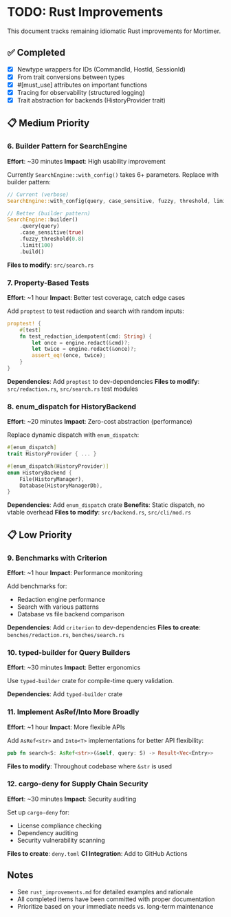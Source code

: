 # TODO: Rust Improvements

This document tracks remaining idiomatic Rust improvements for Mortimer.

## ✅ Completed

- [x] Newtype wrappers for IDs (CommandId, HostId, SessionId)
- [x] From trait conversions between types
- [x] #[must_use] attributes on important functions
- [x] Tracing for observability (structured logging)
- [x] Trait abstraction for backends (HistoryProvider trait)

## 📋 Medium Priority

### 6. Builder Pattern for SearchEngine
**Effort**: ~30 minutes
**Impact**: High usability improvement

Currently `SearchEngine::with_config()` takes 6+ parameters. Replace with builder pattern:

```rust
// Current (verbose)
SearchEngine::with_config(query, case_sensitive, fuzzy, threshold, limit, highlight)

// Better (builder pattern)
SearchEngine::builder()
    .query(query)
    .case_sensitive(true)
    .fuzzy_threshold(0.8)
    .limit(100)
    .build()
```

**Files to modify**: `src/search.rs`

### 7. Property-Based Tests
**Effort**: ~1 hour
**Impact**: Better test coverage, catch edge cases

Add `proptest` to test redaction and search with random inputs:

```rust
proptest! {
    #[test]
    fn test_redaction_idempotent(cmd: String) {
        let once = engine.redact(&cmd)?;
        let twice = engine.redact(&once)?;
        assert_eq!(once, twice);
    }
}
```

**Dependencies**: Add `proptest` to dev-dependencies
**Files to modify**: `src/redaction.rs`, `src/search.rs` test modules

### 8. enum_dispatch for HistoryBackend
**Effort**: ~20 minutes
**Impact**: Zero-cost abstraction (performance)

Replace dynamic dispatch with `enum_dispatch`:

```rust
#[enum_dispatch]
trait HistoryProvider { ... }

#[enum_dispatch(HistoryProvider)]
enum HistoryBackend {
    File(HistoryManager),
    Database(HistoryManagerDb),
}
```

**Dependencies**: Add `enum_dispatch` crate
**Benefits**: Static dispatch, no vtable overhead
**Files to modify**: `src/backend.rs`, `src/cli/mod.rs`

## 📋 Low Priority

### 9. Benchmarks with Criterion
**Effort**: ~1 hour
**Impact**: Performance monitoring

Add benchmarks for:
- Redaction engine performance
- Search with various patterns
- Database vs file backend comparison

**Dependencies**: Add `criterion` to dev-dependencies
**Files to create**: `benches/redaction.rs`, `benches/search.rs`

### 10. typed-builder for Query Builders
**Effort**: ~30 minutes
**Impact**: Better ergonomics

Use `typed-builder` crate for compile-time query validation.

**Dependencies**: Add `typed-builder` crate

### 11. Implement AsRef/Into More Broadly
**Effort**: ~1 hour
**Impact**: More flexible APIs

Add `AsRef<str>` and `Into<T>` implementations for better API flexibility:

```rust
pub fn search<S: AsRef<str>>(&self, query: S) -> Result<Vec<Entry>>
```

**Files to modify**: Throughout codebase where `&str` is used

### 12. cargo-deny for Supply Chain Security
**Effort**: ~30 minutes
**Impact**: Security auditing

Set up `cargo-deny` for:
- License compliance checking
- Dependency auditing
- Security vulnerability scanning

**Files to create**: `deny.toml`
**CI Integration**: Add to GitHub Actions

## Notes

- See `rust_improvements.md` for detailed examples and rationale
- All completed items have been committed with proper documentation
- Prioritize based on your immediate needs vs. long-term maintenance
